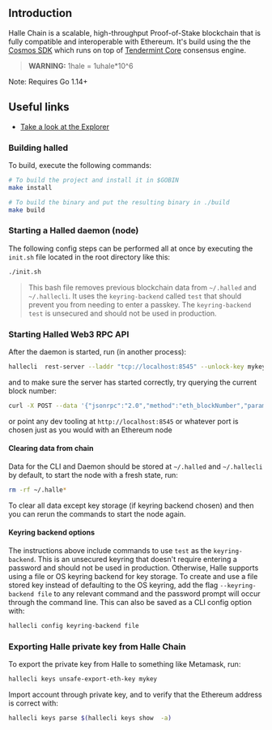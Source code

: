 
## Introduction

Halle Chain is a scalable, high-throughput Proof-of-Stake blockchain that is fully compatible and
interoperable with Ethereum. It's build using the the [Cosmos SDK](https://github.com/cosmos/cosmos-sdk/) which runs on top of [Tendermint Core](https://github.com/tendermint/tendermint) consensus engine.


> **WARNING:** 1hale = 1uhale*10^6


Note: Requires Go 1.14+


## Useful links
- [Take a look at the Explorer](http://explorer.hallechain.cn/)


### Building halled

To build, execute the following commands:

```bash
# To build the project and install it in $GOBIN
make install

# To build the binary and put the resulting binary in ./build
make build
```

### Starting a Halled daemon (node)

The following config steps can be performed all at once by executing the `init.sh` file located in the root directory like this:
```bash
./init.sh
```
> This bash file removes previous blockchain data from `~/.halled` and `~/.hallecli`. It uses the `keyring-backend` called `test` that should prevent you from needing to enter a passkey. The `keyring-backend` `test` is unsecured and should not be used in production.



### Starting Halled Web3 RPC API

After the daemon is started, run (in another process):

```bash
hallecli  rest-server --laddr "tcp://localhost:8545" --unlock-key mykey
```

and to make sure the server has started correctly, try querying the current block number:

```bash
curl -X POST --data '{"jsonrpc":"2.0","method":"eth_blockNumber","params":[],"id":1}' -H "Content-Type: application/json" http://localhost:8545
```

or point any dev tooling at `http://localhost:8545` or whatever port is chosen just as you would with an Ethereum node

#### Clearing data from chain

Data for the CLI and Daemon should be stored at `~/.halled` and `~/.hallecli` by default, to start the node with a fresh state, run:

```bash
rm -rf ~/.halle*
```

To clear all data except key storage (if keyring backend chosen) and then you can rerun the commands to start the node again.

#### Keyring backend options

The instructions above include commands to use `test` as the `keyring-backend`. This is an unsecured keyring that doesn't require entering a password and should not be used in production. Otherwise, Halle supports using a file or OS keyring backend for key storage. To create and use a file stored key instead of defaulting to the OS keyring, add the flag `--keyring-backend file` to any relevant command and the password prompt will occur through the command line. This can also be saved as a CLI config option with:

```bash
hallecli config keyring-backend file
```

### Exporting Halle private key from Halle Chain

To export the private key from Halle to something like Metamask, run:

```bash
hallecli keys unsafe-export-eth-key mykey
```

Import account through private key, and to verify that the Ethereum address is correct with:

```bash
hallecli keys parse $(hallecli keys show  -a)
```
